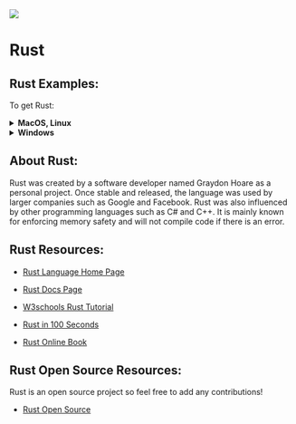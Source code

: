 <img src="https://raw.githubusercontent.com/rtoal/polyglot/master/docs/resources/rust-logo-64.png">

# Rust

## Rust Examples:

To get Rust:
<details><summary><b>MacOS, Linux</b></summary>
  
<br />Type the following into the terminal and follow directions: <br />

  ```sh
    $ curl --proto '=https' --tlsv1.2 -sSf https://sh.rustup.rs | sh
  ```  
 </details>
<details><summary><b>Windows</b></summary>
  
<br />Download and run: <br />

  ```sh
    $ rustup-init.exe
  ```  
</details>

## About Rust:

Rust was created by a software developer named Graydon Hoare as a personal project. Once stable and released, the language was used by larger companies such as Google and Facebook. Rust was also influenced by other programming languages such as C# and C++. It is mainly known for enforcing memory safety and will not compile code if there is an error.

## Rust Resources:

- [Rust Language Home Page](https://www.rust-lang.org)

- [Rust Docs Page](https://doc.rust-lang.org/std/index.html)

- [W3schools Rust Tutorial](https://www.w3schools.io/languages/rust-tutorials/)

- [Rust in 100 Seconds](https://youtu.be/5C_HPTJg5ek)

- [Rust Online Book](https://doc.rust-lang.org/book/)


## Rust Open Source Resources:

Rust is an open source project so feel free to add any contributions!

- [Rust Open Source](https://github.com/rust-lang/rust/blob/master/CONTRIBUTING.md)